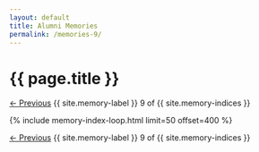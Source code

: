 ```yaml
---
layout: default
title: Alumni Memories
permalink: /memories-9/
---
```


<h1>{{ page.title }}</h1>

<nav class="memory-nav">
  <a href="/memories-8/" class="pill-nav prev">&larr; Previous</a>
  <span>{{ site.memory-label }} 9 of {{ site.memory-indices }}</span>
</nav>


{% include memory-index-loop.html limit=50 offset=400 %}


<nav class="memory-nav">
  <a href="/memories-8/" class="pill-nav prev">&larr; Previous</a>
  <span>{{ site.memory-label }} 9 of {{ site.memory-indices }}</span>
</nav>
